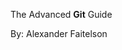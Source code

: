 <div class="head-image">
    <span style="background-image: url(/course/assets/memo/git-gud.gif); width: 350px; height: 200px"></span>
</div>

The Advanced **Git** Guide <!-- .element: style="margin-bottom: 100px" -->

By: Alexander Faitelson <!-- .element: style="font-size: 16px;" -->
